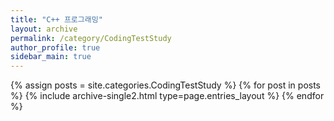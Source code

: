```yaml
---
title: "C++ 프로그래밍"
layout: archive
permalink: /category/CodingTestStudy
author_profile: true
sidebar_main: true
---
```



{% assign posts = site.categories.CodingTestStudy %}
{% for post in posts %} {% include archive-single2.html type=page.entries_layout %} {% endfor %}